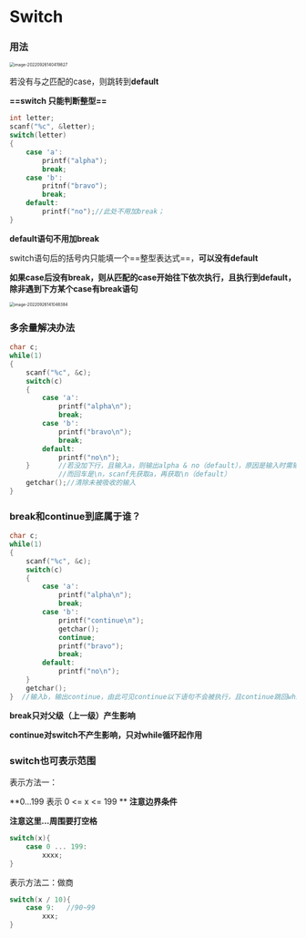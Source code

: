 # Switch

### 用法

<img src="C:\Users\Lanson\AppData\Roaming\Typora\typora-user-images\image-20220926140419827.png" alt="image-20220926140419827" style="zoom: 50%;" />

若没有与之匹配的case，则跳转到**default**

**==switch 只能判断整型==**

```c
int letter;
scanf("%c", &letter);
switch(letter)
{
    case 'a':
        printf("alpha");
        break;
    case 'b':
        pritnf("bravo");
        break;
    default:
        printf("no");//此处不用加break；
}
```

**default语句不用加break**

switch语句后的括号内只能填一个==整型表达式==，**可以没有default**

**如果case后没有break，则从匹配的case开始往下依次执行，且执行到default，除非遇到下方某个case有break语句**

<img src="C:\Users\Lanson\AppData\Roaming\Typora\typora-user-images\image-20220926141048384.png" alt="image-20220926141048384" style="zoom:50%;" />

### 多余量解决办法

```c
char c;
while(1)
{
    scanf("%c", &c);
    switch(c)
    {
        case 'a':
            printf("alpha\n");
            break;
        case 'b':
            printf("bravo\n");
            break;
        default:
            printf("no\n");
    }		//若没加下行，且输入a，则输出alpha & no（default），原因是输入时需输入a和回车
			//而回车是\n，scanf先获取a，再获取\n（default）
    getchar();//清除未被吸收的输入
}
```

### break和continue到底属于谁？

```c
char c;
while(1)
{
    scanf("%c", &c);
    switch(c)
    {
        case 'a':
            printf("alpha\n");
            break;
        case 'b':
            printf("continue\n");
            getchar();
            continue;
            printf("bravo");
            break;
        default:
            printf("no\n");
    }
    getchar();
}  //输入b，输出continue，由此可见continue以下语句不会被执行，且continue跳回while循环而不是switch
```

**break只对父级（上一级）产生影响**

**continue对switch不产生影响，只对while循环起作用**

### switch也可表示范围

表示方法一：

**0...199 表示 0 <= x <= 199 **    **注意边界条件**

**注意这里...周围要打空格**

```c++
switch(x){
    case 0 ... 199:
        xxxx;
}
```

表示方法二：做商

```c
switch(x / 10){
    case 9:   //90~99
        xxx;
}
```


